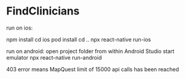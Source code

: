 # FindClinicians

run on ios:

npm install
cd ios
pod install
cd ..
npx react-native run-ios

run on android:
open project folder from within Android Studio
start emulator
npx react-native run-android

403 error means MapQuest limit of 15000 api calls has been reached
